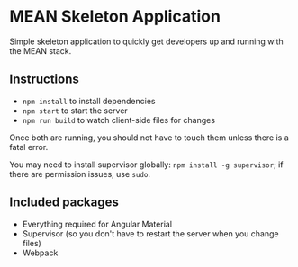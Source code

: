 # MEAN Skeleton Application
Simple skeleton application to quickly get developers up and running with the MEAN stack.

## Instructions
- `npm install` to install dependencies
- `npm start` to start the server
- `npm run build` to watch client-side files for changes

Once both are running, you should not have to touch them unless there is a fatal error.

You may need to install supervisor globally: `npm install -g supervisor`; if there are permission issues, use `sudo`.

## Included packages
- Everything required for Angular Material
- Supervisor (so you don't have to restart the server when you change files)
- Webpack
